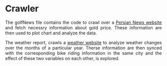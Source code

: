 # Crawler
<p align="justify">The golfNews file contains the code to crawl over a <a href=https://www.tgju.org/news/category/93964/%D8%A7%D8%AE%D8%A8%D8%A7%D8%B1-%D8%B7%D9%84%D8%A7-%D9%88-%D8%B3%DA%A9%D9%87/page/1 > Persian News website </a>and fetch necessry information about gold price. 
  These information are then used to plot chart and analyze the data.</p>

<p align="justify">The weather report, crawls a <a href=https://www.wunderground.com/>weather website</a> to analyze weather changes over the months of a particular year.
Therse information are then synced with the corresponding bike riding information in the same city and the effect of these two variables on each other, is explored.</p>
